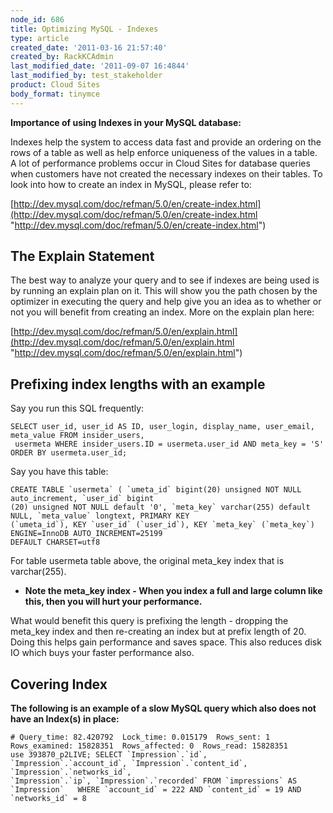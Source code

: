 ```yaml
---
node_id: 686
title: Optimizing MySQL - Indexes
type: article
created_date: '2011-03-16 21:57:40'
created_by: RackKCAdmin
last_modified_date: '2011-09-07 16:4844'
last_modified_by: test_stakeholder
product: Cloud Sites
body_format: tinymce
---
```


**Importance of using Indexes in your MySQL database:**

Indexes help the system to access data fast and provide an ordering on
the rows of a table as well as help enforce uniqueness of the values in
a table. A lot of performance problems occur in Cloud Sites for database
queries when customers have not created the necessary indexes on their
tables. To look into how to create an index in MySQL, please refer to:

[http://dev.mysql.com/doc/refman/5.0/en/create-index.html](http://dev.mysql.com/doc/refman/5.0/en/create-index.html "http://dev.mysql.com/doc/refman/5.0/en/create-index.html")

The Explain Statement
---------------------

The best way to analyze your query and to see if indexes are being used
is by running an explain plan on it. This will show you the path chosen
by the optimizer in executing the query and help give you an idea as to
whether or not you will benefit from creating an index. More on the
explain plan here:

[http://dev.mysql.com/doc/refman/5.0/en/explain.html](http://dev.mysql.com/doc/refman/5.0/en/explain.html "http://dev.mysql.com/doc/refman/5.0/en/explain.html")

Prefixing index lengths with an example
---------------------------------------

Say you run this SQL frequently:

    SELECT user_id, user_id AS ID, user_login, display_name, user_email, meta_value FROM insider_users,
     usermeta WHERE insider_users.ID = usermeta.user_id AND meta_key = 'S' ORDER BY usermeta.user_id;

Say you have this table:

    CREATE TABLE `usermeta` ( `umeta_id` bigint(20) unsigned NOT NULL auto_increment, `user_id` bigint
    (20) unsigned NOT NULL default '0', `meta_key` varchar(255) default NULL, `meta_value` longtext, PRIMARY KEY 
    (`umeta_id`), KEY `user_id` (`user_id`), KEY `meta_key` (`meta_key`) ENGINE=InnoDB AUTO_INCREMENT=25199 
    DEFAULT CHARSET=utf8

For table usermeta table above, the original meta\_key index that is
varchar(255).

-   **Note the meta\_key index - When you index a full and large column
    like this, then you will hurt your performance.**

What would benefit this query is prefixing the length - dropping the
meta\_key index and then re-creating an index but at prefix length of
20. Doing this helps gain performance and saves space. This also reduces
disk IO which buys your faster performance also.

Covering Index
--------------

**The following is an example of a slow MySQL query which also does not
have an Index(s) in place:**

    # Query_time: 82.420792  Lock_time: 0.015179  Rows_sent: 1  Rows_examined: 15828351  Rows_affected: 0  Rows_read: 15828351
    use 393870_p2LIVE; SELECT `Impression`.`id`, `Impression`.`account_id`, `Impression`.`content_id`, `Impression`.`networks_id`, 
    `Impression`.`ip`, `Impression`.`recorded` FROM `impressions` AS `Impression`   WHERE `account_id` = 222 AND `content_id` = 19 AND `networks_id` = 8

 

